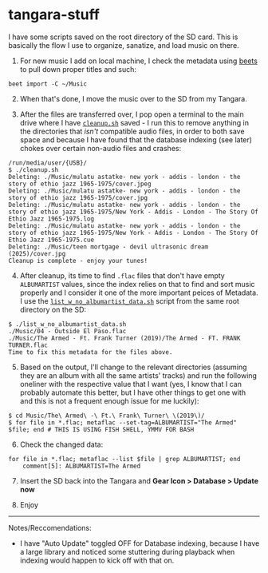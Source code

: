 # tangara-stuff

I have some scripts saved on the root directory of the SD card. This is basically the flow I use to organize, sanatize, and load music on there.

1. For new music I add on local machine, I check the metadata using [beets](https://beets.readthedocs.io/en/stable/) to pull down proper titles and such:
```
beet import -C ~/Music
```

2. When that's done, I move the music over to the SD from my Tangara.
   
3. After the files are transferred over, I pop open a terminal to the main drive where I have [`cleanup.sh`](https://github.com/RooneyMcNibNug/tangara-stuff/blob/main/cleanup.sh) saved - I run this to remove anything in the directories that _isn't_ compatible audio files, in order to both save space and because I have found that the database indexing (see later) chokes over certain non-audio files and crashes:

```
/run/media/user/{USB}/
$ ./cleanup.sh 
Deleting: ./Music/mulatu astatke- new york - addis - london - the story of ethio jazz 1965-1975/cover.jpeg
Deleting: ./Music/mulatu astatke- new york - addis - london - the story of ethio jazz 1965-1975/cover.jpg
Deleting: ./Music/mulatu astatke- new york - addis - london - the story of ethio jazz 1965-1975/New York - Addis - London - The Story Of Ethio Jazz 1965-1975.log
Deleting: ./Music/mulatu astatke- new york - addis - london - the story of ethio jazz 1965-1975/New York - Addis - London - The Story Of Ethio Jazz 1965-1975.cue
Deleting: ./Music/teen mortgage - devil ultrasonic dream (2025)/cover.jpg
Cleanup is complete - enjoy your tunes!
```

4. After cleanup, its time to find `.flac` files that don't have empty `ALBUMARTIST` values, since the index relies on that to find and sort music properly and I consider it one of the more important peices of Metadata. I use the [`list_w_no_albumartist_data.sh`](https://github.com/RooneyMcNibNug/tangara-stuff/blob/main/list_w_no_albumartist_data.sh) script from the same root directory on the SD:

```
$ ./list_w_no_albumartist_data.sh
./Music/04 - Outside El Paso.flac
./Music/The Armed - Ft. Frank Turner (2019)/The Armed - FT. FRANK TURNER.flac
Time to fix this metadata for the files above.
```

5. Based on the output, I'll change to the relevant directories (assuming they are an album with all the same artists' tracks) and run the following oneliner with the respective value that I want (yes, I know that I can probably automate this better, but I have other things to get one with and this is not a frequent enough issue for me luckily):

```
$ cd Music/The\ Armed\ -\ Ft.\ Frank\ Turner\ \(2019\)/
$ for file in *.flac; metaflac --set-tag=ALBUMARTIST="The Armed" $file; end # THIS IS USING FISH SHELL, YMMV FOR BASH
```

6. Check the changed data:

```
for file in *.flac; metaflac --list $file | grep ALBUMARTIST; end
    comment[5]: ALBUMARTIST=The Armed
```

7. Insert the SD back into the Tangara and **Gear Icon > Database > Update now**

8. Enjoy

_________

Notes/Reccomendations:

- I have "Auto Update" toggled OFF for Database indexing, because I have a large library and noticed some stuttering during playback when indexing would happen to kick off with that on.
